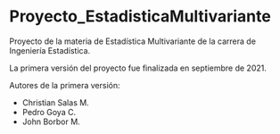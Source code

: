 # Proyecto_EstadisticaMultivariante
Proyecto de la materia de Estadística Multivariante de la carrera de Ingeniería Estadística. 

La primera versión del proyecto fue finalizada en septiembre de 2021. 

Autores de la primera versión: 

* Christian Salas M. 
* Pedro Goya C. 
* John Borbor M.
